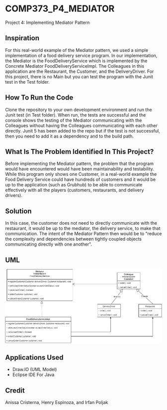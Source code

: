 # COMP373_P4_MEDIATOR

Project 4: Implementing Mediator Pattern

## Inspiration 

For this real-world example of the Mediator pattern, we used a simple implementation of a food delivery service program. In our implementation, the Mediator is the FoodDeliveryService which is implemented by the Concrete Mediator FoodDeliveryServiceImpl. The Colleagues in this application are the Restaurant, the Customer, and the DeliveryDriver. For this project, there is no Main but you can test the program with the Junit test in the Test folder. 

## How To Run the Code

Clone the repository to your own development environment and run the Junit test (in Test folder). When run, the tests are successful and the console shows the testing of the Mediator communicating with the Colleagues without having the Colleagues communicating with each other directly. Junit 5 has been added to the repo but if the test is not successful, then you need to add it as a dependency and to the build path.

## What Is The Problem Identified In This Project? 

Before implementing the Mediator pattern, the problem that the program would have encountered would have been maintainability and testability. While this program only shows one Customer, in a real-world example the Food Delivery Service could have hundreds of customers and it would be up to the application (such as Grubhub) to be able to communicate effectively with all the players (customers, restaurants, and delivery drivers). 

## Solution

In this case, the customer does not need to directly communicate with the restaurant, it would be up to the mediator, the delivery service, to make that communication. The intent of the Mediator Pattern then would be to "reduce the complexity and dependencies between tightly coupled objects communicating directly with one another".

## UML
![](Mediator.png)

## Applications Used 

* Draw.IO (UML Model)
* Eclipse IDE For Java 

## Credit 

Anissa Cristerna,
Henry Espinoza, and
Irfan Poljak
